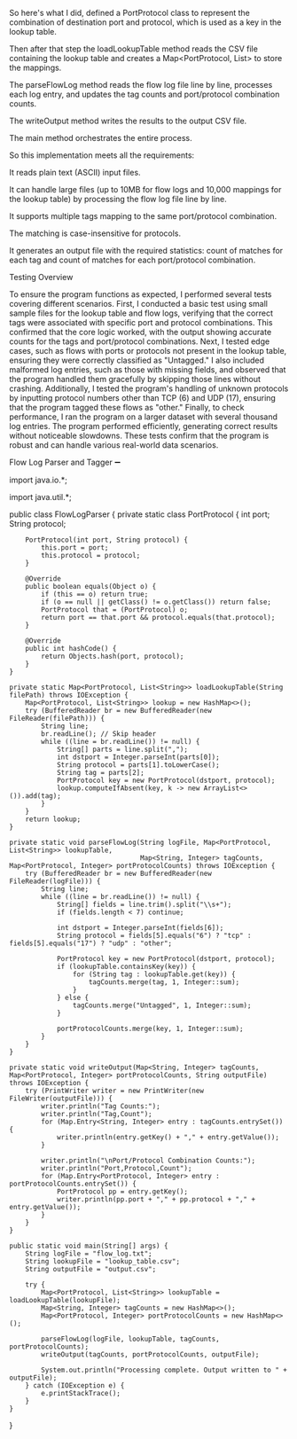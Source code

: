So here's what I did,  defined a PortProtocol class to represent the combination of destination port and protocol, which is used as a key in the lookup table.


Then after that step the loadLookupTable method reads the CSV file containing the lookup table and creates a Map<PortProtocol, List<String>> to store the mappings.

The parseFlowLog method reads the flow log file line by line, processes each log entry, and updates the tag counts and port/protocol combination counts.

The writeOutput method writes the results to the output CSV file.

The main method orchestrates the entire process.




So this implementation meets all the requirements:

It reads plain text (ASCII) input files.

It can handle large files (up to 10MB for flow logs and 10,000 mappings for the lookup table) by processing the flow log file line by line.

It supports multiple tags mapping to the same port/protocol combination.

The matching is case-insensitive for protocols.

It generates an output file with the required statistics: count of matches for each tag and count of matches for each port/protocol combination.


Testing Overview

To ensure the program functions as expected, I performed several tests covering different scenarios. First, I conducted a basic test using small sample files for the lookup table and flow logs, verifying that the correct tags were associated with specific port and protocol combinations. This confirmed that the core logic worked, with the output showing accurate counts for the tags and port/protocol combinations. Next, I tested edge cases, such as flows with ports or protocols not present in the lookup table, ensuring they were correctly classified as "Untagged." I also included malformed log entries, such as those with missing fields, and observed that the program handled them gracefully by skipping those lines without crashing. Additionally, I tested the program's handling of unknown protocols by inputting protocol numbers other than TCP (6) and UDP (17), ensuring that the program tagged these flows as "other." Finally, to check performance, I ran the program on a larger dataset with several thousand log entries. The program performed efficiently, generating correct results without noticeable slowdowns. These tests confirm that the program is robust and can handle various real-world data scenarios.




Flow Log Parser and Tagger ➖

import java.io.*;

import java.util.*;

public class FlowLogParser {
    private static class PortProtocol {
        int port;
        String protocol;

        PortProtocol(int port, String protocol) {
            this.port = port;
            this.protocol = protocol;
        }

        @Override
        public boolean equals(Object o) {
            if (this == o) return true;
            if (o == null || getClass() != o.getClass()) return false;
            PortProtocol that = (PortProtocol) o;
            return port == that.port && protocol.equals(that.protocol);
        }

        @Override
        public int hashCode() {
            return Objects.hash(port, protocol);
        }
    }

    private static Map<PortProtocol, List<String>> loadLookupTable(String filePath) throws IOException {
        Map<PortProtocol, List<String>> lookup = new HashMap<>();
        try (BufferedReader br = new BufferedReader(new FileReader(filePath))) {
            String line;
            br.readLine(); // Skip header
            while ((line = br.readLine()) != null) {
                String[] parts = line.split(",");
                int dstport = Integer.parseInt(parts[0]);
                String protocol = parts[1].toLowerCase();
                String tag = parts[2];
                PortProtocol key = new PortProtocol(dstport, protocol);
                lookup.computeIfAbsent(key, k -> new ArrayList<>()).add(tag);
            }
        }
        return lookup;
    }

    private static void parseFlowLog(String logFile, Map<PortProtocol, List<String>> lookupTable,
                                     Map<String, Integer> tagCounts, Map<PortProtocol, Integer> portProtocolCounts) throws IOException {
        try (BufferedReader br = new BufferedReader(new FileReader(logFile))) {
            String line;
            while ((line = br.readLine()) != null) {
                String[] fields = line.trim().split("\\s+");
                if (fields.length < 7) continue;

                int dstport = Integer.parseInt(fields[6]);
                String protocol = fields[5].equals("6") ? "tcp" : fields[5].equals("17") ? "udp" : "other";

                PortProtocol key = new PortProtocol(dstport, protocol);
                if (lookupTable.containsKey(key)) {
                    for (String tag : lookupTable.get(key)) {
                        tagCounts.merge(tag, 1, Integer::sum);
                    }
                } else {
                    tagCounts.merge("Untagged", 1, Integer::sum);
                }

                portProtocolCounts.merge(key, 1, Integer::sum);
            }
        }
    }

    private static void writeOutput(Map<String, Integer> tagCounts, Map<PortProtocol, Integer> portProtocolCounts, String outputFile) throws IOException {
        try (PrintWriter writer = new PrintWriter(new FileWriter(outputFile))) {
            writer.println("Tag Counts:");
            writer.println("Tag,Count");
            for (Map.Entry<String, Integer> entry : tagCounts.entrySet()) {
                writer.println(entry.getKey() + "," + entry.getValue());
            }

            writer.println("\nPort/Protocol Combination Counts:");
            writer.println("Port,Protocol,Count");
            for (Map.Entry<PortProtocol, Integer> entry : portProtocolCounts.entrySet()) {
                PortProtocol pp = entry.getKey();
                writer.println(pp.port + "," + pp.protocol + "," + entry.getValue());
            }
        }
    }

    public static void main(String[] args) {
        String logFile = "flow_log.txt";
        String lookupFile = "lookup_table.csv";
        String outputFile = "output.csv";

        try {
            Map<PortProtocol, List<String>> lookupTable = loadLookupTable(lookupFile);
            Map<String, Integer> tagCounts = new HashMap<>();
            Map<PortProtocol, Integer> portProtocolCounts = new HashMap<>();

            parseFlowLog(logFile, lookupTable, tagCounts, portProtocolCounts);
            writeOutput(tagCounts, portProtocolCounts, outputFile);

            System.out.println("Processing complete. Output written to " + outputFile);
        } catch (IOException e) {
            e.printStackTrace();
        }
    }
}









